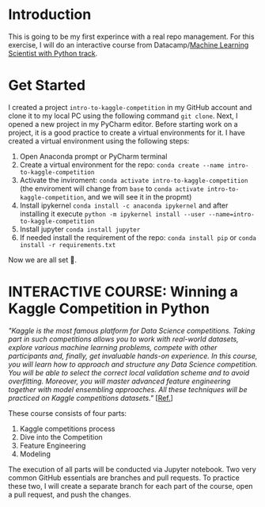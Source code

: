 # Introduction
This is going to be my first experince with a real repo management. For this exercise, I will do an interactive course from Datacamp/[Machine Learning Scientist with Python track](https://app.datacamp.com/learn/career-tracks/machine-learning-scientist-with-python?version=1).

# Get Started
I created a project `intro-to-kaggle-competition` in my GitHub account and clone it to my local PC using the following command `git clone`. Next, I opened a new project in my PyCharm editor. Before starting work on a project, it is a good practice to create a virtual environments for it. I have created a virtual environment using the following steps:
1.  Open Anaconda prompt or PyCharm terminal
2.  Create a virtual environment for the repo: `conda create --name intro-to-kaggle-competition`
3.  Activate the inviroment: `conda activate intro-to-kaggle-competition` (the enviroment will change from `base` to `conda activate intro-to-kaggle-competition`, and we will see it in the propmt)
4.  Install ipykernel `conda install -c anaconda ipykernel` and after installing it execute `python -m ipykernel install --user --name=intro-to-kaggle-competition`
5.  Install jupyter `conda install jupyter`
6.  If needed install the requirement of the repo: `conda install pip` or `conda install -r requirements.txt`

Now we are all set 🦾.

# INTERACTIVE COURSE: Winning a Kaggle Competition in Python
_"Kaggle is the most famous platform for Data Science competitions. Taking part in such competitions allows you to work with real-world datasets, explore various machine learning problems, compete with other participants and, finally, get invaluable hands-on experience. In this course, you will learn how to approach and structure any Data Science competition. You will be able to select the correct local validation scheme and to avoid overfitting. Moreover, you will master advanced feature engineering together with model ensembling approaches. All these techniques will be practiced on Kaggle competitions datasets."_ [[Ref.](https://app.datacamp.com/learn/courses/winning-a-kaggle-competition-in-python)]

These course consists of four parts:
1. Kaggle competitions process
2. Dive into the Competition
3. Feature Engineering
4. Modeling

The execution of all parts will be conducted via Jupyter notebook. Two very common GitHub essentials are branches and pull requests. To practice these two, I will create a separate branch for each part of the course, open a pull request, and push the changes.

